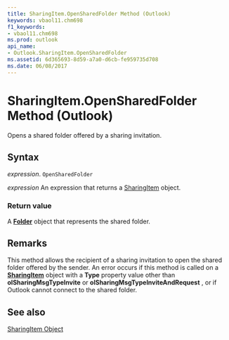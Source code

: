 ```yaml
---
title: SharingItem.OpenSharedFolder Method (Outlook)
keywords: vbaol11.chm698
f1_keywords:
- vbaol11.chm698
ms.prod: outlook
api_name:
- Outlook.SharingItem.OpenSharedFolder
ms.assetid: 6d365693-8d59-a7a0-d6cb-fe959735d708
ms.date: 06/08/2017
---
```



# SharingItem.OpenSharedFolder Method (Outlook)

Opens a shared folder offered by a sharing invitation.


## Syntax

 _expression_. `OpenSharedFolder`

 _expression_ An expression that returns a [SharingItem](./Outlook.SharingItem.md) object.


### Return value

A  **[Folder](Outlook.Folder.md)** object that represents the shared folder.


## Remarks

This method allows the recipient of a sharing invitation to open the shared folder offered by the sender. An error occurs if this method is called on a  **[SharingItem](Outlook.SharingItem.md)** object with a **Type** property value other than **olSharingMsgTypeInvite** or **olSharingMsgTypeInviteAndRequest** , or if Outlook cannot connect to the shared folder.


## See also


[SharingItem Object](Outlook.SharingItem.md)

